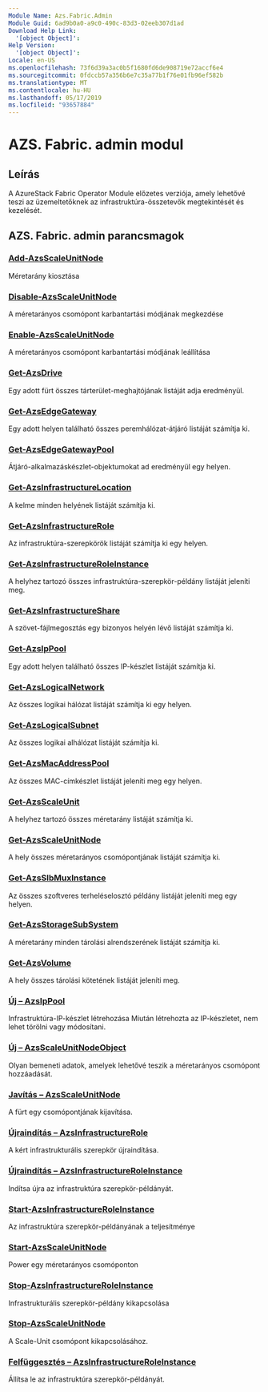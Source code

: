 ```yaml
---
Module Name: Azs.Fabric.Admin
Module Guid: 6ad9b0a0-a9c0-490c-83d3-02eeb307d1ad
Download Help Link:
  '[object Object]': 
Help Version:
  '[object Object]': 
Locale: en-US
ms.openlocfilehash: 73f6d39a3ac0b5f1680fd6de908719e72accf6e4
ms.sourcegitcommit: 0fdccb57a356b6e7c35a77b1f76e01fb96ef582b
ms.translationtype: MT
ms.contentlocale: hu-HU
ms.lasthandoff: 05/17/2019
ms.locfileid: "93657884"
---
```

# AZS. Fabric. admin modul
## Leírás
A AzureStack Fabric Operator Module előzetes verziója, amely lehetővé teszi az üzemeltetőknek az infrastruktúra-összetevők megtekintését és kezelését.

## AZS. Fabric. admin parancsmagok
### [Add-AzsScaleUnitNode](Add-AzsScaleUnitNode.md)
Méretarány kiosztása

### [Disable-AzsScaleUnitNode](Disable-AzsScaleUnitNode.md)
A méretarányos csomópont karbantartási módjának megkezdése

### [Enable-AzsScaleUnitNode](Enable-AzsScaleUnitNode.md)
A méretarányos csomópont karbantartási módjának leállítása

### [Get-AzsDrive](Get-AzsDrive.md)
Egy adott fürt összes tárterület-meghajtójának listáját adja eredményül.

### [Get-AzsEdgeGateway](Get-AzsEdgeGateway.md)
Egy adott helyen található összes peremhálózat-átjáró listáját számítja ki.

### [Get-AzsEdgeGatewayPool](Get-AzsEdgeGatewayPool.md)
Átjáró-alkalmazáskészlet-objektumokat ad eredményül egy helyen.

### [Get-AzsInfrastructureLocation](Get-AzsInfrastructureLocation.md)
A kelme minden helyének listáját számítja ki.

### [Get-AzsInfrastructureRole](Get-AzsInfrastructureRole.md)
Az infrastruktúra-szerepkörök listáját számítja ki egy helyen.

### [Get-AzsInfrastructureRoleInstance](Get-AzsInfrastructureRoleInstance.md)
A helyhez tartozó összes infrastruktúra-szerepkör-példány listáját jeleníti meg.

### [Get-AzsInfrastructureShare](Get-AzsInfrastructureShare.md)
A szövet-fájlmegosztás egy bizonyos helyén lévő listáját számítja ki.

### [Get-AzsIpPool](Get-AzsIpPool.md)
Egy adott helyen található összes IP-készlet listáját számítja ki.

### [Get-AzsLogicalNetwork](Get-AzsLogicalNetwork.md)
Az összes logikai hálózat listáját számítja ki egy helyen.

### [Get-AzsLogicalSubnet](Get-AzsLogicalSubnet.md)
Az összes logikai alhálózat listáját számítja ki.

### [Get-AzsMacAddressPool](Get-AzsMacAddressPool.md)
Az összes MAC-címkészlet listáját jeleníti meg egy helyen.

### [Get-AzsScaleUnit](Get-AzsScaleUnit.md)
A helyhez tartozó összes méretarány listáját számítja ki.

### [Get-AzsScaleUnitNode](Get-AzsScaleUnitNode.md)
A hely összes méretarányos csomópontjának listáját számítja ki.

### [Get-AzsSlbMuxInstance](Get-AzsSlbMuxInstance.md)
Az összes szoftveres terheléselosztó példány listáját jeleníti meg egy helyen.

### [Get-AzsStorageSubSystem](Get-AzsStorageSubSystem.md)
A méretarány minden tárolási alrendszerének listáját számítja ki.

### [Get-AzsVolume](Get-AzsVolume.md)
A hely összes tárolási kötetének listáját jeleníti meg.

### [Új – AzsIpPool](New-AzsIpPool.md)
Infrastruktúra-IP-készlet létrehozása
Miután létrehozta az IP-készletet, nem lehet törölni vagy módosítani.

### [Új – AzsScaleUnitNodeObject](New-AzsScaleUnitNodeObject.md)
Olyan bemeneti adatok, amelyek lehetővé teszik a méretarányos csomópont hozzáadását.

### [Javítás – AzsScaleUnitNode](Repair-AzsScaleUnitNode.md)
A fürt egy csomópontjának kijavítása.

### [Újraindítás – AzsInfrastructureRole](Restart-AzsInfrastructureRole.md)
A kért infrastrukturális szerepkör újraindítása.

### [Újraindítás – AzsInfrastructureRoleInstance](Restart-AzsInfrastructureRoleInstance.md)
Indítsa újra az infrastruktúra szerepkör-példányát.

### [Start-AzsInfrastructureRoleInstance](Start-AzsInfrastructureRoleInstance.md)
Az infrastruktúra szerepkör-példányának a teljesítménye

### [Start-AzsScaleUnitNode](Start-AzsScaleUnitNode.md)
Power egy méretarányos csomóponton

### [Stop-AzsInfrastructureRoleInstance](Stop-AzsInfrastructureRoleInstance.md)
Infrastrukturális szerepkör-példány kikapcsolása

### [Stop-AzsScaleUnitNode](Stop-AzsScaleUnitNode.md)
A Scale-Unit csomópont kikapcsolásához.

### [Felfüggesztés – AzsInfrastructureRoleInstance](Suspend-AzsInfrastructureRoleInstance.md)
Állítsa le az infrastruktúra szerepkör-példányát.

